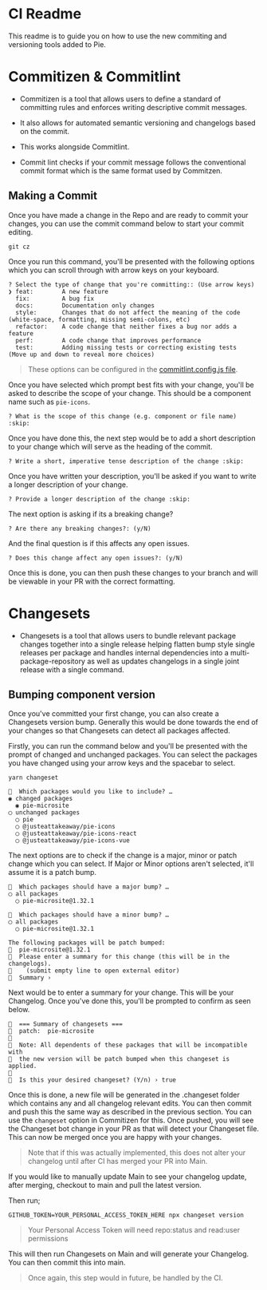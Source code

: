 # CI Readme

This readme is to guide you on how to use the new commiting and versioning tools added to Pie.


# Commitizen & Commitlint

- Commitizen is a tool that allows users to define a standard of committing rules and enforces writing descriptive commit messages.
- It also allows for automated semantic versioning and changelogs based on the commit.
- This works alongside Commitlint.

- Commit lint checks if your commit message follows the conventional commit format which is the same format used by Commitzen.

## Making a Commit

Once you have made a change in the Repo and are ready to commit your changes, you can use the commit command below to start your commit editing.
```
git cz
```

Once you run this command, you'll be presented with the following options which you can scroll through with arrow keys on your keyboard.

```
? Select the type of change that you're committing:: (Use arrow keys)
❯ feat:        A new feature 
  fix:         A bug fix 
  docs:        Documentation only changes 
  style:       Changes that do not affect the meaning of the code (white-space, formatting, missing semi-colons, etc) 
  refactor:    A code change that neither fixes a bug nor adds a feature 
  perf:        A code change that improves performance 
  test:        Adding missing tests or correcting existing tests 
(Move up and down to reveal more choices)
``` 

> These options can be configured in the [commitlint.config.js file](https://github.com/JoshuaNg2332/pie/blob/main/commitlint.config.js).

Once you have selected which prompt best fits with your change, you'll be asked to describe the scope of your change. This should be a component name such as `pie-icons`.
```
? What is the scope of this change (e.g. component or file name) :skip:
```

Once you have done this, the next step would be to add a short description to your change which will serve as the heading of the commit.
```
? Write a short, imperative tense description of the change :skip:
```

Once you have written your description, you'll be asked if you want to write a longer description of your change.
```
? Provide a longer description of the change :skip:
```

The next option is asking if its a breaking change?
```
? Are there any breaking changes?: (y/N) 
```

And the final question is if this affects any open issues.
```
? Does this change affect any open issues?: (y/N) 
```

Once this is done, you can then push these changes to your branch and will be viewable in your PR with the correct formatting.


# Changesets

- Changesets is a tool that allows users to bundle relevant package changes together into a single release helping flatten bump style single releases per package and handles internal dependencies into a multi-package-repository as well as updates changelogs in a single joint release with a single command.

## Bumping component version

Once you've committed your first change, you can also create a Changesets version bump. Generally this would be done towards the end of your changes so that Changesets can detect all packages affected.

Firstly, you can run the command below and you'll be presented with the prompt of changed and unchanged packages. You can select the packages you have changed using your arrow keys and the spacebar to select.
```
yarn changeset
```
```
🦋  Which packages would you like to include? … 
◉ changed packages
  ◉ pie-microsite
◯ unchanged packages
  ◯ pie
  ◯ @justeattakeaway/pie-icons
  ◯ @justeattakeaway/pie-icons-react
  ◯ @justeattakeaway/pie-icons-vue
```

The next options are to check if the change is a major, minor or patch change which you can select. If Major or Minor options aren't selected, it'll assume it is a patch bump.

```
🦋  Which packages should have a major bump? … 
◯ all packages
  ◯ pie-microsite@1.32.1
```
```
🦋  Which packages should have a minor bump? … 
◯ all packages
  ◯ pie-microsite@1.32.1
```
```
The following packages will be patch bumped:
🦋  pie-microsite@1.32.1
🦋  Please enter a summary for this change (this will be in the changelogs).
🦋    (submit empty line to open external editor)
🦋  Summary ›  
```

Next would be to enter a summary for your change. This will be your Changelog. Once you've done this, you'll be prompted to confirm as seen below.
```
🦋  === Summary of changesets ===
🦋  patch:  pie-microsite
🦋  
🦋  Note: All dependents of these packages that will be incompatible with
🦋  the new version will be patch bumped when this changeset is applied.
🦋  
🦋  Is this your desired changeset? (Y/n) › true
```

Once this is done, a new file will be generated in the .changeset folder which contains any and all changelog relevant edits.
You can then commit and push this the same way as described in the previous section. You can use the `changeset` option in Commitizen for this.
Once pushed, you will see the Changeset bot change in your PR as that will detect your Changeset file.
This can now be merged once you are happy with your changes.

> Note that if this was actually implemented, this does not alter your changelog until after CI has merged your PR into Main.

If you would like to manually update Main to see your changelog update, after merging, checkout to main and pull the latest version.

Then run;
```
GITHUB_TOKEN=YOUR_PERSONAL_ACCESS_TOKEN_HERE npx changeset version
```
> Your Personal Access Token will need repo:status and read:user permissions

This will then run Changesets on Main and will generate your Changelog. You can then commit this into main. 

> Once again, this step would in future, be handled by the CI.
